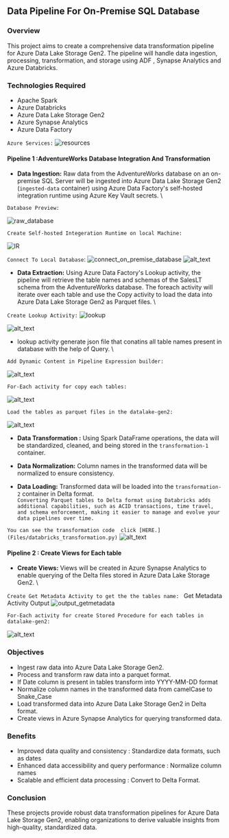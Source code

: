 ## Data Pipeline For On-Premise SQL Database

### Overview
This project aims to create a comprehensive data transformation pipeline for Azure Data Lake Storage Gen2. The pipeline will handle data ingestion, processing, transformation, and storage using ADF , Synapse Analytics and Azure Databricks.

### Technologies Required
- Apache Spark
- Azure Databricks
- Azure Data Lake Storage Gen2
- Azure Synapse Analytics
- Azure Data Factory
  
`Azure Services:`
![resources](Files/Resources.png)
  
#### Pipeline 1 :AdventureWorks Database Integration And Transformation
- **Data Ingestion:** Raw data from the AdventureWorks database on an on-premise SQL Server will be ingested into Azure Data Lake Storage Gen2 (`ingested-data` container) using Azure Data Factory's self-hosted integration runtime using Azure Key Vault secrets. \
  
`Database Preview:`

![raw_database](Files/Raw_Database.png)

`Create Self-hosted Integeration Runtime on local Machine:`

![IR](Files/self_hosted_ir.png)

`Connect To Local Database`:
![connect_on_premise_database](Files/connect_to_on_premise_database.png)
![alt_text](Files/after_connect_to_on_premise_database.png)

- **Data Extraction:** Using Azure Data Factory's Lookup activity, the pipeline will retrieve the table names and schemas of the SalesLT schema from the AdventureWorks database. The foreach activity will iterate over each table and use the Copy activity to load the data into Azure Data Lake Storage Gen2 as Parquet files. \

`Create Lookup Activity:`
![lookup](Files/lookup_table.png)

![alt_text](Files/lookup_table_preview_data.png)

- lookup activity generate json file that conatins all table names present in database with the help of Query. \
  
`Add Dynamic Content in Pipeline Expression builder:`

![alt_text](Files/for_each_output_pipeline_exp_for_each_table.png)

`For-Each activity for copy each tables:`

![alt_text](Files/for_each_copy_each_table_expression.png)

`Load the tables as parquet files in the datalake-gen2:`

![alt_text](Files/parquet_table_sink.png)

- **Data Transformation :** Using Spark DataFrame operations, the data will be standardized, cleaned, and being stored in the `transformation-1` container.
  
- **Data Normalization:** Column names in the transformed data will be normalized to ensure consistency.
  
- **Data Loading:** Transformed data will be loaded into the `transformation-2` container in Delta format. \
`Converting Parquet tables to Delta format using Databricks adds additional capabilities, such as ACID transactions, time travel, and schema enforcement, making it easier to manage and evolve your data pipelines over time.`

`You can see the transformation code  click [HERE.](Files/databricks_transformation.py)` 
![alt_text](Files/pipeline_run.png)


#### Pipeline 2 : Create Views for Each table
- **Create Views:** Views will be created in Azure Synapse Analytics to enable querying of the Delta files stored in Azure Data Lake Storage Gen2. \

`Create Get Metadata Activity to get the the tables name: `
Get Metadata Activity Output
![output_getmetadata](Files/get_metadata_output.png)

`For-Each activity for create Stored Procedure for each tables in datalake-gen2:`

![alt_text](Files/run_2_pipeline_for_ech_st_procedure.png)

### Objectives
- Ingest raw data into Azure Data Lake Storage Gen2.
- Process and transform raw data into a parquet format.
- If Date column is present in tables transform into YYYY-MM-DD format
- Normalize column names in the transformed data from camelCase to Snake_Case
- Load transformed data into Azure Data Lake Storage Gen2 in Delta format.
- Create views in Azure Synapse Analytics for querying transformed data.

### Benefits
- Improved data quality and consistency : Standardize data formats, such as dates
- Enhanced data accessibility and query performance : Normalize column names
- Scalable and efficient data processing : Convert to Delta Format.

### Conclusion
These projects provide robust data transformation pipelines for Azure Data Lake Storage Gen2, enabling organizations to derive valuable insights from high-quality, standardized data.

